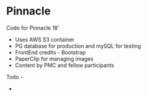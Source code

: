 # Pinnacle

Code for Pinnacle 18'
  
* Uses AWS S3 container
* PG database for production and mySQL for testing
* FrontEnd credits - Bootstrap
* PaperClip for managing images
* Content by PMC and fellow participants
  
Todo -
* ~~~Add Google Analytics~~~
